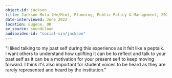 ```yaml
---
object-id: jackson
title: Jackson Mota (He/Him), Planning, Public Policy & Management, 2023
date-interviewed: June 2022
location: Eugene, OR
av_source: soundcloud
audiovideo-id: "social-sin/jackson"
---
```


"I liked talking to my past self during this experience as it felt like a peptalk. I want others to understand how uplifting it can be to reflect and talk to your past self as it can be a motivation for your present self to keep moving forward. I think it's also important for student voices to be heard as they are rarely represented and heard by the institution."
